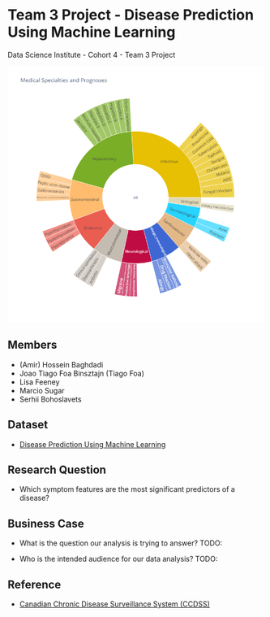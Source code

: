 # Team 3 Project - Disease Prediction Using Machine Learning
Data Science Institute - Cohort 4 - Team 3 Project 

![Prognoses grouped by Medical Speciality - Sunburst Plot](img/sunburst.png)

## Members
- (Amir) Hossein Baghdadi 
- Joao Tiago Foa Binsztajn (Tiago Foa)
- Lisa Feeney
- Marcio Sugar
- Serhii Bohoslavets

## Dataset
- [Disease Prediction Using Machine Learning](https://www.kaggle.com/datasets/kaushil268/disease-prediction-using-machine-learning/data)

## Research Question
- Which symptom features are the most significant predictors of a disease? 

## Business Case
- What is the question our analysis is trying to answer?
TODO:

- Who is the intended audience for our data analysis?
TODO:

## Reference
- [Canadian Chronic Disease Surveillance System (CCDSS)](https://health-infobase.canada.ca/ccdss/data-tool/)
